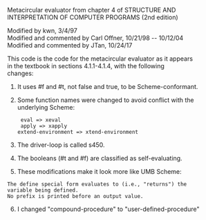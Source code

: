 Metacircular evaluator from chapter 4 of STRUCTURE AND                      
INTERPRETATION OF COMPUTER PROGRAMS (2nd edition)                           
                                                                            
Modified by kwn, 3/4/97                                                     
Modified and commented by Carl Offner, 10/21/98 -- 10/12/04                 
Modified and commented by JTan, 10/24/17                               

This code is the code for the metacircular evaluator as it appears          
in the textbook in sections 4.1.1-4.1.4, with the following                 
changes:                                                                    
                                                                             
1.  It uses #f and #t, not false and true, to be Scheme-conformant.         
                                                                           
2.  Some function names were changed to avoid conflict with the             
underlying Scheme:                                                          
                                                                            
         eval => xeval                                                         
         apply => xapply                                                       
        extend-environment => xtend-environment                               
                                                                        
3.  The driver-loop is called s450.                                         
                                                                         
4.  The booleans (#t and #f) are classified as self-evaluating.             
                                                                            
 5.  These modifications make it look more like UMB Scheme:                  
                                                                         
    The define special form evaluates to (i.e., "returns") the           
    variable being defined.                                            
    No prefix is printed before an output value.                         
                                                                           
6.  I changed "compound-procedure" to "user-defined-procedure"
